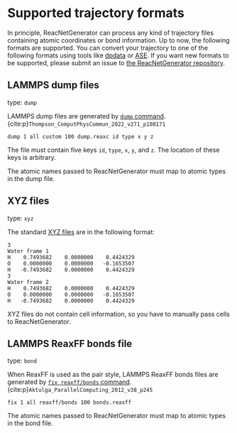 # Supported trajectory formats

In principle, ReacNetGenerator can process any kind of trajectory files containing atomic coordinates or bond information.
Up to now, the following formats are supported.
You can convert your trajectory to one of the following formats using tools like [dpdata](https://github.com/deepmodeling/dpdata) or [ASE](https://gitlab.com/ase/ase).
If you want new formats to be supported, please submit an issue to [the ReacNetGenerator repository](https://github.com/tongzhugroup/reacnetgenerator).

## LAMMPS dump files

type: `dump`

LAMMPS dump files are generated by [`dump` command](https://docs.lammps.org/dump.html).{cite:p}`Thompson_ComputPhysCommun_2022_v271_p108171`

```lammps
dump 1 all custom 100 dump.reaxc id type x y z
```

The file must contain five keys `id`, `type`, `x`, `y`, and `z`. The location of these keys is arbitrary.

The atomic names passed to ReacNetGenerator must map to atomic types in the dump file.

## XYZ files

type: `xyz`

The standard [XYZ files](https://en.wikipedia.org/wiki/XYZ_file_format) are in the following format:

```xyz
3
Water frame 1
H    0.7493682    0.0000000    0.4424329
O    0.0000000    0.0000000   -0.1653507
H   -0.7493682    0.0000000    0.4424329
3
Water frame 2
H    0.7493682    0.0000000    0.4424329
O    0.0000000    0.0000000   -0.1653507
H   -0.7493682    0.0000000    0.4424329
```

XYZ files do not contain cell information, so you have to manually pass cells to ReacNetGenerator.

## LAMMPS ReaxFF bonds file

type: `bond`

When ReaxFF is used as the pair style, LAMMPS ReaxFF bonds files are generated by [`fix reaxff/bonds` command](https://docs.lammps.org/fix_reaxff_bonds.html).{cite:p}`Aktulga_ParallelComputing_2012_v38_p245`

```lammps
fix 1 all reaxff/bonds 100 bonds.reaxff
```

The atomic names passed to ReacNetGenerator must map to atomic types in the bond file.
